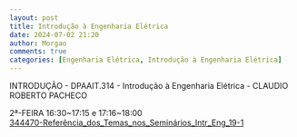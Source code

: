 ```yaml
---
layout: post
title: Introdução à Engenharia Elétrica
date: 2024-07-02 21:20
author: Morgao
comments: true
categories: [Engenharia Elétrica, Introdução à Engenharia Elétrica]
---
```

<p style="text-align:left">INTRODUÇÃO - DPAAIT.314 - Introdução à Engenharia Elétrica - CLAUDIO ROBERTO PACHECO</p>

<div style="text-align:left" align="center">2ª-FEIRA 16:30~17:15 e 17:16~18:00</div>
<div align="center"></div>
<div style="text-align:left" align="center"><a href="https://matematicafibonacci.wordpress.com/wp-content/uploads/2019/09/344470-referc3aancia_dos_temas_nos_seminc3a1rios_intr_eng_19-1.docx">344470-Referência_dos_Temas_nos_Seminários_Intr_Eng_19-1</a></div>
